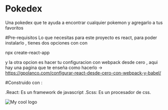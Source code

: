 # Pokedex
Una pokedex que te ayuda a encontrar cualquier pokemon y agregarlo a tus favoritos

#Pre-requisitos
Lo que necesitas para este proyecto es react, para poder instalarlo , tienes dos opciones con con 

npx create-react-app 

y la otra opcion es hacer tu configuracion con webpack desde cero , aqui hay una pagina que te 
enseña como hacerlo -> https://gpolanco.com/configurar-react-desde-cero-con-webpack-y-babel/

#Construido con : 

.React:  Es un framework de javascript
.Scss: Es un procesador de css.

<img src="/home/yadira/Pictures/pokedex-snowy.vercel.app_.png" alt="My cool logo"/>
